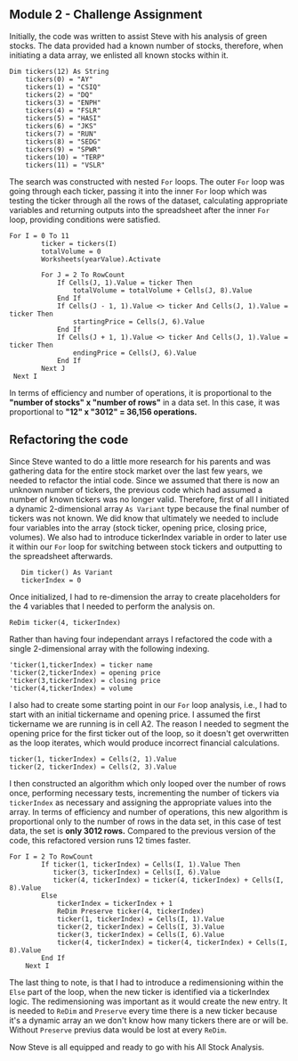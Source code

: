 Module 2 - Challenge Assignment
---
Initially, the code was written to assist Steve with his analysis of green stocks. The data provided had a known number of stocks, therefore, when initiating a data array, we enlisted all known stocks within it. 
```
Dim tickers(12) As String
    tickers(0) = "AY"
    tickers(1) = "CSIQ"
    tickers(2) = "DQ"
    tickers(3) = "ENPH"
    tickers(4) = "FSLR"
    tickers(5) = "HASI"
    tickers(6) = "JKS"
    tickers(7) = "RUN"
    tickers(8) = "SEDG"
    tickers(9) = "SPWR"
    tickers(10) = "TERP"
    tickers(11) = "VSLR"
 ```

The search was constructed with nested `For` loops. The outer `For` loop was going through each ticker, passing it into the inner `For` loop which was testing the ticker through all the rows of the dataset, calculating appropriate variables and returning outputs into the spreadsheet after the inner `For` loop, providing conditions were satisfied.

```
For I = 0 To 11
        ticker = tickers(I)
        totalVolume = 0
        Worksheets(yearValue).Activate
        
        For J = 2 To RowCount
            If Cells(J, 1).Value = ticker Then
                totalVolume = totalVolume + Cells(J, 8).Value
            End If
            If Cells(J - 1, 1).Value <> ticker And Cells(J, 1).Value = ticker Then
                startingPrice = Cells(J, 6).Value
            End If
            If Cells(J + 1, 1).Value <> ticker And Cells(J, 1).Value = ticker Then
                endingPrice = Cells(J, 6).Value
            End If
        Next J
 Next I
 ```

In terms of efficiency and number of operations, it is proportional to the **"number of stocks" x "number of rows"** in a data set. In this case, it was proportional to **"12" x "3012" = 36,156 operations.**

## Refactoring the code

Since Steve wanted to do a little more research for his parents and was gathering data for the entire stock market over the last few years, we needed to refactor the intial code. Since we assumed that there is now an unknown number of tickers, the previous code which had assumed a number of known tickers was no longer valid. Therefore, first of all I initiated a dynamic 2-dimensional array `As Variant` type because the final number of tickers was not known. We did know that ultimately we needed to include four variables into the array (stock ticker, opening price, closing price, volumes). We also had to introduce tickerIndex variable in order to later use it within our `For` loop for switching between stock tickers and outputting to the spreadsheet afterwards.
```
   Dim ticker() As Variant
   tickerIndex = 0
```
Once initialized, I had to re-dimension the array to create placeholders for the 4 variables that I needed to perform the analysis on. 
```
ReDim ticker(4, tickerIndex)
```
Rather than having four independant arrays I refactored the code with a single 2-dimensional array with the following indexing.
```
'ticker(1,tickerIndex) = ticker name
'ticker(2,tickerIndex) = opening price
'ticker(3,tickerIndex) = closing price
'ticker(4,tickerIndex) = volume
  ```
I also had to create some starting point in our `For` loop analysis, i.e., I had to start with an initial tickername and opening price. I assumed the first tickername we are running is in cell A2. The reason I needed to segment the opening price for the first ticker out of the loop, so it doesn't get overwritten as the loop iterates, which would produce incorrect financial calculations.
```
ticker(1, tickerIndex) = Cells(2, 1).Value
ticker(2, tickerIndex) = Cells(2, 3).Value
```
I then constructed an algorithm which only looped over the number of rows once, performing necessary tests, incrementing the number of tickers via `tickerIndex` as necessary and assigning the appropriate values into the array. In terms of efficiency and number of operations, this new algorithm is proportional only to the number of rows in the data set, in this case of test data, the set is **only 3012 rows.** Compared to the previous version of the code, this refactored version runs 12 times faster.

```
For I = 2 To RowCount
        If ticker(1, tickerIndex) = Cells(I, 1).Value Then
           ticker(3, tickerIndex) = Cells(I, 6).Value 
           ticker(4, tickerIndex) = ticker(4, tickerIndex) + Cells(I, 8).Value 
        Else 
            tickerIndex = tickerIndex + 1 
            ReDim Preserve ticker(4, tickerIndex) 
            ticker(1, tickerIndex) = Cells(I, 1).Value 
            ticker(2, tickerIndex) = Cells(I, 3).Value 
            ticker(3, tickerIndex) = Cells(I, 6).Value 
            ticker(4, tickerIndex) = ticker(4, tickerIndex) + Cells(I, 8).Value 
        End If
    Next I
 ```

The last thing to note, is that I had to introduce a redimensioning within the `Else` part of the loop, when the new ticker is identified via a tickerIndex logic. The redimensioning was important as it would create the new entry. It is needed to `ReDim` and `Preserve` every time there is a new ticker because it's a dynamic array an we don't know how many tickers there are or will be. Without `Preserve` previus data would be lost at every `ReDim`.

Now Steve is all equipped and ready to go with his All Stock Analysis.




